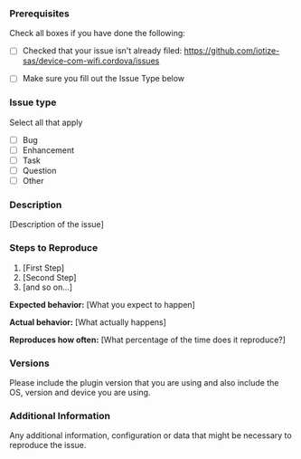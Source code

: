 ﻿<!--

Have you read the plugins' Code of Conduct? By creating an Issue, you are expected to comply with it, including treating everyone with respect: https://github.com/iotize-sas/device-com-wifi.cordova/blob/master/CODE_OF_CONDUCT.md

-->

### Prerequisites

Check all boxes if you have done the following:
- [ ] Checked that your issue isn't already filed: https://github.com/iotize-sas/device-com-wifi.cordova/issues
- [ ] Make sure you fill out the Issue Type below


### Issue type
Select all that apply
- [ ] Bug
- [ ] Enhancement
- [ ] Task
- [ ] Question
- [ ] Other

### Description

[Description of the issue]

### Steps to Reproduce

1. [First Step]
2. [Second Step]
3. [and so on...]

**Expected behavior:** [What you expect to happen]

**Actual behavior:** [What actually happens]

**Reproduces how often:** [What percentage of the time does it reproduce?]

### Versions

Please include the plugin version that you are using and also include the OS, version and device you are using.

### Additional Information

Any additional information, configuration or data that might be necessary to reproduce the issue.